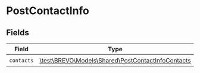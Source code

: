 # PostContactInfo


## Fields

| Field                                                                                               | Type                                                                                                | Required                                                                                            | Description                                                                                         |
| --------------------------------------------------------------------------------------------------- | --------------------------------------------------------------------------------------------------- | --------------------------------------------------------------------------------------------------- | --------------------------------------------------------------------------------------------------- |
| `contacts`                                                                                          | [\test\BREVO\Models\Shared\PostContactInfoContacts](../../models/shared/PostContactInfoContacts.md) | :heavy_check_mark:                                                                                  | N/A                                                                                                 |